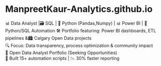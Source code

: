 # ManpreetKaur-Analytics.github.io
📊 Data Analyst |🗃️ SQL | 🐍 Python (Pandas,Numpy) | 📊 Power BI | 🤖 Python/SQL Automation 
🛠️ Portfolio featuring: Power BI dashboards, ETL pipelines &amp;🏙️ Calgary Open Data projects   
🔍 Focus: Data transparency, process optimization &amp; community impact  
📌 Open Data Analyst Portfolio (Seeking Opportunities)  
🤖 Built 15+ automation scripts | 📉 30% faster reporting  
